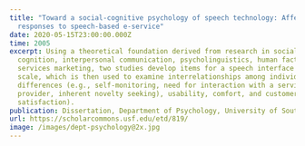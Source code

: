 ```yaml
---
title: "Toward a social-cognitive psychology of speech technology: Affective
  responses to speech-based e-service"
date: 2020-05-15T23:00:00.000Z
time: 2005
excerpt: Using a theoretical foundation derived from research in social
  cognition, interpersonal communication, psycholinguistics, human factors, and
  services marketing, two studies develop items for a speech interface usability
  scale, which is then used to examine interrelationships among individual
  differences (e.g., self-monitoring, need for interaction with a service
  provider, inherent novelty seeking), usability, comfort, and customer
  satisfaction).
publication: Dissertation, Department of Psychology, University of South Florida
url: https://scholarcommons.usf.edu/etd/819/
image: /images/dept-psychology@2x.jpg
---
```

